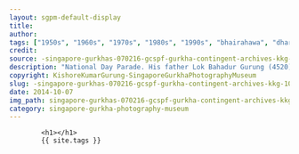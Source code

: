 ```yaml
---
layout: sgpm-default-display
title: 
author: 
tags: ["1950s", "1960s", "1970s", "1980s", "1990s", "bhairahawa", "dharan", "gurkhas", "kathmandu", "nepal", "pokhara", "singapore", "singapore gurkha archive", "singapore gurkha old photographs", "singapore gurkha photography museum", "singapore gurkhas"]
credit: 
source: -singapore-gurkhas-070216-gcspf-gurkha-contingent-archives-kkg-10
description: "National Day Parade. His father Lok Bahadur Gurung (4520) was behind the right hand marker. Date: Late 1960s. Marching from Padang to Beach Road and to Geylang. Date:"
copyright: KishoreKumarGurung-SingaporeGurkhaPhotographyMuseum
slug: -singapore-gurkhas-070216-gcspf-gurkha-contingent-archives-kkg-10
date: 2014-10-07
img_path: singapore-gurkhas-070216-gcspf-gurkha-contingent-archives-kkg-10.jpg
category: singapore-gurkha-photography-museum
---
```

	 		

	 		<h1></h1>
	 		{{ site.tags }}
	 		

